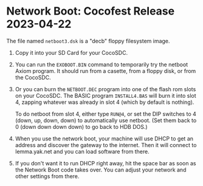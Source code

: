 # Network Boot: Cocofest Release 2023-04-22

The file named `netboot3.dsk` is a "decb" floppy filesystem image.

1. Copy it into your SD Card for your CocoSDC.

2. You can run the `EXOBOOT.BIN` command to temporarily try the
   netboot Axiom program.  It should run from a casette, from a
   floppy disk, or from the CocoSDC.

3. Or you can burn the `NETBOOT.DEC` program into one of the
   flash rom slots on your CocoSDC.  The BASIC program
   `INSTALL4.BAS` will burn it into slot 4, zapping whatever was
   already in slot 4 (which by default is nothing). 

   To do netboot from slot 4, either type `RUN@4`,
   or set the DIP switches to 4 (down, up, down, down)
   to automatically use netboot.  (Set them back to 0
   (down down down down) to go back to HDB DOS.)

4. When you use the network boot, your machine will use DHCP
   to get an address and discover the gateway to the internet.
   Then it will connect to lemma.yak.net and you can load
   software from there.

5. If you don't want it to run DHCP right away, hit the space bar
   as soon as the Network Boot code takes over.   You can adjust
   your network and other settings from there.
